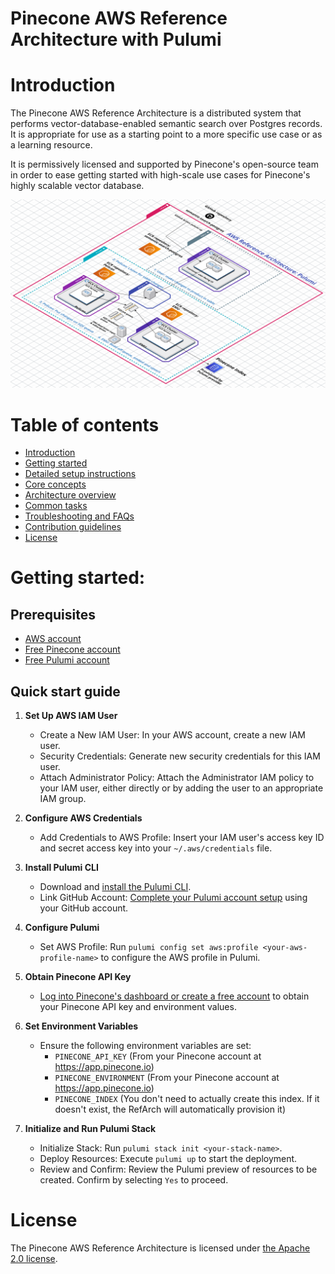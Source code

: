 # Pinecone AWS Reference Architecture with Pulumi

# Introduction 
The Pinecone AWS Reference Architecture is a distributed system that performs vector-database-enabled semantic search over Postgres records. 
It is appropriate for use as a starting point to a more specific use case or as a learning resource. 

It is permissively licensed and supported by Pinecone's open-source
team in order to ease getting started with high-scale use cases for Pinecone's highly scalable vector database.

![Pinecone AWS Reference Architecture](./docs/aws-ref-arch-pulumi.png)

# Table of contents
* [Introduction](#introduction)
* [Getting started](#getting-started)
* [Detailed setup instructions](./docs/setup.md)
* [Core concepts](./docs/core-concepts.md)
* [Architecture overview](./docs/architecture.md)
* [Common tasks](./docs/common-tasks.md)
* [Troubleshooting and FAQs](./docs/troubleshooting-and-faq.md)
* [Contribution guidelines](./docs/contributing.md)
* [License](#license)

# Getting started: 

## Prerequisites
* [AWS account](https://aws.amazon.com/console/)
* [Free Pinecone account](https://app.pinecone.io)
* [Free Pulumi account](https://app.pulumi.com/)

## Quick start guide 
1. **Set Up AWS IAM User**

    * Create a New IAM User: In your AWS account, create a new IAM user.
    * Security Credentials: Generate new security credentials for this IAM user.
    * Attach Administrator Policy: Attach the Administrator IAM policy to your IAM user, either directly or by adding the user to an appropriate IAM group.

2. **Configure AWS Credentials**

    * Add Credentials to AWS Profile: Insert your IAM user's access key ID and secret access key into your `~/.aws/credentials` file.

3. **Install Pulumi CLI**

    * Download and [install the Pulumi CLI](https://www.pulumi.com/docs/install/).
    * Link GitHub Account: [Complete your Pulumi account setup](https://app.pulumi.com/) using your GitHub account.

4. **Configure Pulumi**

    * Set AWS Profile: Run `pulumi config set aws:profile <your-aws-profile-name>` to configure the AWS profile in Pulumi.

5. **Obtain Pinecone API Key**

    * [Log into Pinecone's dashboard or create a free account](https://app.pinecone.io) to obtain your Pinecone API key and environment values.

6. **Set Environment Variables**

    * Ensure the following environment variables are set: 
        * `PINECONE_API_KEY` (From your Pinecone account at https://app.pinecone.io)
        * `PINECONE_ENVIRONMENT` (From your Pinecone account at https://app.pinecone.io)
        * `PINECONE_INDEX` (You don't need to actually create this index. If it doesn't exist, the RefArch will automatically provision it)

7. **Initialize and Run Pulumi Stack**

    * Initialize Stack: Run `pulumi stack init <your-stack-name>`.
    * Deploy Resources: Execute `pulumi up` to start the deployment.
    * Review and Confirm: Review the Pulumi preview of resources to be created. Confirm by selecting `Yes` to proceed.

# License 

The Pinecone AWS Reference Architecture is licensed under [the Apache 2.0 license](./LICENSE).
